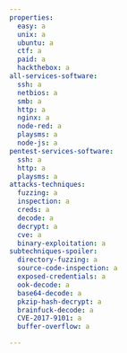```yaml
---
properties:
  easy: a
  unix: a
  ubuntu: a
  ctf: a
  paid: a
  hackthebox: a
all-services-software:
  ssh: a
  netbios: a
  smb: a
  http: a
  nginx: a
  node-red: a
  playsms: a
  node-js: a
pentest-services-software:
  ssh: a
  http: a
  playsms: a
attacks-techniques:
  fuzzing: a
  inspection: a
  creds: a
  decode: a
  decrypt: a
  cve: a
  binary-exploitation: a
subtechniques-spoiler:
  directory-fuzzing: a
  source-code-inspection: a
  exposed-credentials: a
  ook-decode: a
  base64-decode: a
  pkzip-hash-decrypt: a
  brainfuck-decode: a
  CVE-2017-9101: a
  buffer-overflow: a

---
```

